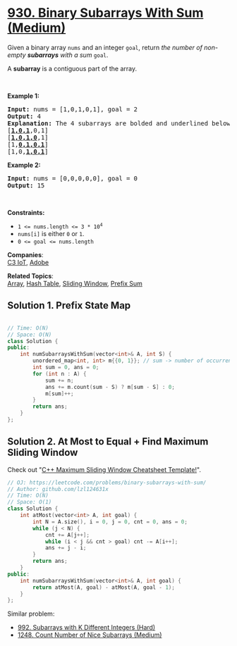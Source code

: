 # [930. Binary Subarrays With Sum (Medium)](https://leetcode.com/problems/binary-subarrays-with-sum/)

<p>Given a binary array <code>nums</code> and an integer <code>goal</code>, return <em>the number of non-empty <strong>subarrays</strong> with a sum</em> <code>goal</code>.</p>

<p>A <strong>subarray</strong> is a contiguous part of the array.</p>

<p>&nbsp;</p>
<p><strong>Example 1:</strong></p>

<pre><strong>Input:</strong> nums = [1,0,1,0,1], goal = 2
<strong>Output:</strong> 4
<strong>Explanation:</strong> The 4 subarrays are bolded and underlined below:
[<u><strong>1,0,1</strong></u>,0,1]
[<u><strong>1,0,1,0</strong></u>,1]
[1,<u><strong>0,1,0,1</strong></u>]
[1,0,<u><strong>1,0,1</strong></u>]
</pre>

<p><strong>Example 2:</strong></p>

<pre><strong>Input:</strong> nums = [0,0,0,0,0], goal = 0
<strong>Output:</strong> 15
</pre>

<p>&nbsp;</p>
<p><strong>Constraints:</strong></p>

<ul>
	<li><code>1 &lt;= nums.length &lt;= 3 * 10<sup>4</sup></code></li>
	<li><code>nums[i]</code> is either <code>0</code> or <code>1</code>.</li>
	<li><code>0 &lt;= goal &lt;= nums.length</code></li>
</ul>

**Companies**:  
[C3 IoT](https://leetcode.com/company/c3-iot), [Adobe](https://leetcode.com/company/adobe)

**Related Topics**:  
[Array](https://leetcode.com/tag/array/), [Hash Table](https://leetcode.com/tag/hash-table/), [Sliding Window](https://leetcode.com/tag/sliding-window/), [Prefix Sum](https://leetcode.com/tag/prefix-sum/)

## Solution 1. Prefix State Map

```cpp

// Time: O(N)
// Space: O(N)
class Solution {
public:
    int numSubarraysWithSum(vector<int>& A, int S) {
        unordered_map<int, int> m{{0, 1}}; // sum -> number of occurrences of this sum
        int sum = 0, ans = 0;
        for (int n : A) {
            sum += n;
            ans += m.count(sum - S) ? m[sum - S] : 0;
            m[sum]++;
        }
        return ans;
    }
};
```

## Solution 2. At Most to Equal + Find Maximum Sliding Window

Check out "[C++ Maximum Sliding Window Cheatsheet Template!](https://leetcode.com/problems/frequency-of-the-most-frequent-element/discuss/1175088/C%2B%2B-Maximum-Sliding-Window-Cheatsheet-Template!)".

```cpp
// OJ: https://leetcode.com/problems/binary-subarrays-with-sum/
// Author: github.com/lzl124631x
// Time: O(N)
// Space: O(1)
class Solution {
    int atMost(vector<int> A, int goal) {
        int N = A.size(), i = 0, j = 0, cnt = 0, ans = 0;
        while (j < N) {
            cnt += A[j++];
            while (i < j && cnt > goal) cnt -= A[i++];
            ans += j - i;
        }
        return ans;
    }
public:
    int numSubarraysWithSum(vector<int>& A, int goal) {
        return atMost(A, goal) - atMost(A, goal - 1);
    }
};
```

Similar problem:
* [992. Subarrays with K Different Integers (Hard)](https://leetcode.com/problems/subarrays-with-k-different-integers/)
* [1248. Count Number of Nice Subarrays (Medium)](https://leetcode.com/problems/count-number-of-nice-subarrays/)
